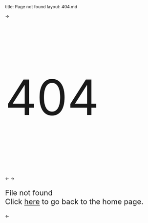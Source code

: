 <frontmatter>
  title: Page not found
  layout: 404.md
</frontmatter>

-><p style="font-size: 10rem">404</p><-
-><p style="font-size: 1.5rem">File not found<br>Click <a href="/">here</a> to go back to the home page.</p><-

